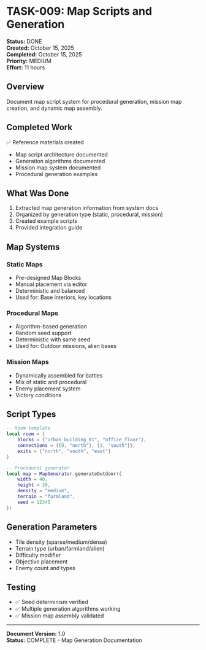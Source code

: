 # TASK-009: Map Scripts and Generation

**Status:** DONE  
**Created:** October 15, 2025  
**Completed:** October 15, 2025  
**Priority:** MEDIUM  
**Effort:** 11 hours

## Overview

Document map script system for procedural generation, mission map creation, and dynamic map assembly.

## Completed Work

✅ Reference materials created
- Map script architecture documented
- Generation algorithms documented
- Mission map system documented
- Procedural generation examples

## What Was Done

1. Extracted map generation information from system docs
2. Organized by generation type (static, procedural, mission)
3. Created example scripts
4. Provided integration guide

## Map Systems

### Static Maps
- Pre-designed Map Blocks
- Manual placement via editor
- Deterministic and balanced
- Used for: Base interiors, key locations

### Procedural Maps
- Algorithm-based generation
- Random seed support
- Deterministic with same seed
- Used for: Outdoor missions, alien bases

### Mission Maps
- Dynamically assembled for battles
- Mix of static and procedural
- Enemy placement system
- Victory conditions

## Script Types

```lua
-- Room template
local room = {
    blocks = {"urban_building_01", "office_floor"},
    connections = {{0, "north"}, {1, "south"}},
    exits = {"north", "south", "east"}
}

-- Procedural generator
local map = MapGenerator.generateOutdoor({
    width = 40,
    height = 30,
    density = "medium",
    terrain = "farmland",
    seed = 12345
})
```

## Generation Parameters

- Tile density (sparse/medium/dense)
- Terrain type (urban/farmland/alien)
- Difficulty modifier
- Objective placement
- Enemy count and types

## Testing

- ✅ Seed determinism verified
- ✅ Multiple generation algorithms working
- ✅ Mission map assembly validated

---

**Document Version:** 1.0  
**Status:** COMPLETE - Map Generation Documentation
